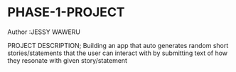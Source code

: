 # PHASE-1-PROJECT

Author :JESSY WAWERU

PROJECT DESCRIPTION;
Building an app that auto generates random short stories/statements that the user can interact with by submitting text of how they resonate with given story/statement

